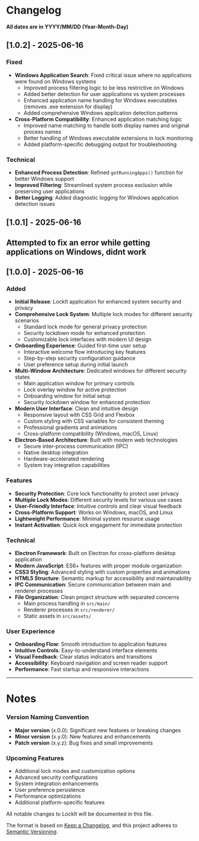 # Changelog
**All dates are in YYYY/MM/DD (Year-Month-Day)**

## [1.0.2] - 2025-06-16

### Fixed
- **Windows Application Search**: Fixed critical issue where no applications were found on Windows systems
  - Improved process filtering logic to be less restrictive on Windows
  - Added better detection for user applications vs system processes
  - Enhanced application name handling for Windows executables (removes .exe extension for display)
  - Added comprehensive Windows application detection patterns
- **Cross-Platform Compatibility**: Enhanced application matching logic
  - Improved name matching to handle both display names and original process names
  - Better handling of Windows executable extensions in lock monitoring
  - Added platform-specific debugging output for troubleshooting

### Technical
- **Enhanced Process Detection**: Refined `getRunningApps()` function for better Windows support
- **Improved Filtering**: Streamlined system process exclusion while preserving user applications
- **Better Logging**: Added diagnostic logging for Windows application detection issues

## [1.0.1] - 2025-06-16

## Attempted to fix an error while getting applications on Windows, didnt work

## [1.0.0] - 2025-06-16

### Added
- **Initial Release**: LockIt application for enhanced system security and privacy
- **Comprehensive Lock System**: Multiple lock modes for different security scenarios
  - Standard lock mode for general privacy protection
  - Security lockdown mode for enhanced protection
  - Customizable lock interfaces with modern UI design
- **Onboarding Experience**: Guided first-time user setup
  - Interactive welcome flow introducing key features
  - Step-by-step security configuration guidance
  - User preference setup during initial launch
- **Multi-Window Architecture**: Dedicated windows for different security states
  - Main application window for primary controls
  - Lock overlay window for active protection
  - Onboarding window for initial setup
  - Security lockdown window for enhanced protection
- **Modern User Interface**: Clean and intuitive design
  - Responsive layout with CSS Grid and Flexbox
  - Custom styling with CSS variables for consistent theming
  - Professional gradients and animations
  - Cross-platform compatibility (Windows, macOS, Linux)
- **Electron-Based Architecture**: Built with modern web technologies
  - Secure inter-process communication (IPC)
  - Native desktop integration
  - Hardware-accelerated rendering
  - System tray integration capabilities

### Features
- **Security Protection**: Core lock functionality to protect user privacy
- **Multiple Lock Modes**: Different security levels for various use cases
- **User-Friendly Interface**: Intuitive controls and clear visual feedback
- **Cross-Platform Support**: Works on Windows, macOS, and Linux
- **Lightweight Performance**: Minimal system resource usage
- **Instant Activation**: Quick lock engagement for immediate protection

### Technical
- **Electron Framework**: Built on Electron for cross-platform desktop application
- **Modern JavaScript**: ES6+ features with proper module organization
- **CSS3 Styling**: Advanced styling with custom properties and animations
- **HTML5 Structure**: Semantic markup for accessibility and maintainability
- **IPC Communication**: Secure communication between main and renderer processes
- **File Organization**: Clean project structure with separated concerns
  - Main process handling in `src/main/`
  - Renderer processes in `src/renderer/`
  - Static assets in `src/assets/`

### User Experience
- **Onboarding Flow**: Smooth introduction to application features
- **Intuitive Controls**: Easy-to-understand interface elements
- **Visual Feedback**: Clear status indicators and transitions
- **Accessibility**: Keyboard navigation and screen reader support
- **Performance**: Fast startup and responsive interactions

---

# Notes

### Version Naming Convention
- **Major version** (x.0.0): Significant new features or breaking changes
- **Minor version** (x.y.0): New features and enhancements
- **Patch version** (x.y.z): Bug fixes and small improvements

### Upcoming Features
- Additional lock modes and customization options
- Advanced security configurations
- System integration enhancements
- User preference persistence
- Performance optimizations
- Additional platform-specific features

All notable changes to LockIt will be documented in this file.

The format is based on [Keep a Changelog](https://keepachangelog.com/en/1.0.0/),
and this project adheres to [Semantic Versioning](https://semver.org/spec/v2.0.0.html).
